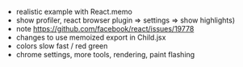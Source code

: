 - realistic example with React.memo
- show profiler, react browser plugin => settings => show highlights)
- note https://github.com/facebook/react/issues/19778
- changes to use memoized export in Child.jsx
- colors slow fast / red green
- chrome settings, more tools, rendering, paint flashing